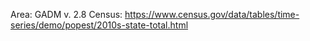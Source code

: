 Area: GADM v. 2.8
Census: https://www.census.gov/data/tables/time-series/demo/popest/2010s-state-total.html
